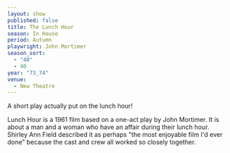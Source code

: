 ```yaml
---
layout: show
published: false
title: The Lunch Hour
season: In House
period: Autumn
playwright: John Mortimer
season_sort: 
  - "40"
  - 40
year: "73_74"
venue: 
  - New Theatre
---
```


A short play actually put on the lunch hour!

Lunch Hour is a 1961 film based on a one-act play by John Mortimer. It is about a man and a woman who have an affair during their lunch hour. Shirley Ann Field described it as perhaps "the most enjoyable film I'd ever done" because the cast and crew all worked so closely together.